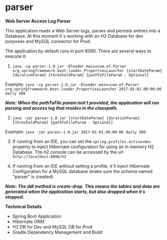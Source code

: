 # parser
**Web Server Access Log Parser**

This application reads a Web Server logs, parses and persists entries into a Database. At this moment it´s working with an H2 Database for dev purposes and MySQL connector for Prod.

The application by default runs in port 8090. There are several ways to execute it:


1) ```java -cp parser-1.0.jar -Dloader.main=com.ef.Parser org.springframework.boot.loader.PropertiesLauncher {startDateParam} {durationParam} {thresholdParam} {pathToFileParam - Optional}```

Example:
```java -cp parser-1.0.jar -Dloader.main=com.ef.Parser org.springframework.boot.loader.PropertiesLauncher 2017-01-01.00:00:00 daily 500```

**_Note: When the pathToFile param isnt´t provided, the application will run parsing and access log that resides in the classpath._**

2) ```java -jar parser-1.0.jar {startDateParam} {durationParam} {thresholdParam} {pathToFileParam - Optional}```

Example:
```java -jar parser-1.0.jar 2017-01-01.00:00:00 daily 500```

3) If running from an IDE, you can set the ```spring.profiles.active=dev``` property to inject Hibernate configuration for using an in memory H2 Database. The h2 console can be accessed by the url ```http://localhost:8090/h2```

4) If running from an IDE without setting a profile, it´ll inject Hibernate Configuration for a MySQL database (make sure the schema named "parser" is created)

**_Note: The ddl method is create-drop. This means the tables and data are generated when the application starts, but also dropped when it´s stopped._**

**Technical Details**
- Spring Boot Application
- Hibernate ORM
- H2 DB for Dev and MySQL DB for Prod
- Gradle Dependency Management and Build
